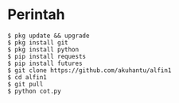 
# Perintah
    $ pkg update && upgrade
    $ pkg install git
    $ pkg install python
    $ pip install requests
    $ pip install futures
    $ git clone https://github.com/akuhantu/alfin1
    $ cd alfin1
    $ git pull
    $ python cot.py
